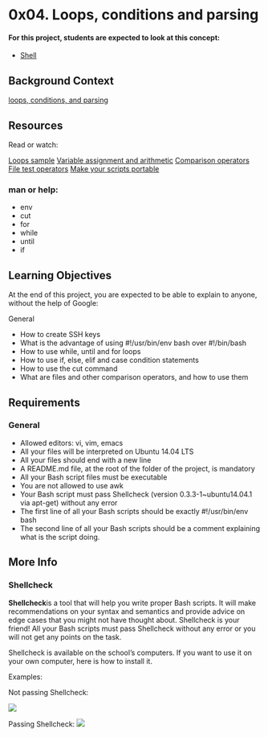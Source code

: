 # 0x04. Loops, conditions and parsing

<h4>For this project, students are expected to look at this concept:</h4>

- <a href="https://intranet.hbtn.io/concepts/9">Shell</a>

## Background Context
<a href="https://www.youtube.com/watch?v=BC2neyc5GcI&feature=youtu.be">loops, conditions, and parsing</a>

## Resources
Read or watch:

<a href="https://tldp.org/LDP/Bash-Beginners-Guide/html/sect_09_01.html">Loops sample</a>
<a href="https://tldp.org/LDP/abs/html/ops.html">Variable assignment and arithmetic</a>
<a href="https://tldp.org/LDP/abs/html/comparison-ops.html">Comparison operators</a>
<a href="https://tldp.org/LDP/abs/html/fto.html">File test operators</a>
<a href="https://www.cyberciti.biz/tips/finding-bash-perl-python-portably-using-env.html">Make your scripts portable</a>

### man or help:

- env
- cut
- for
- while
- until
- if

## Learning Objectives
At the end of this project, you are expected to be able to explain to anyone, without the help of Google:

General
- How to create SSH keys
- What is the advantage of using #!/usr/bin/env bash over #!/bin/bash
- How to use while, until and for loops
- How to use if, else, elif and case condition statements
- How to use the cut command
- What are files and other comparison operators, and how to use them

## Requirements

### General

- Allowed editors: vi, vim, emacs
- All your files will be interpreted on Ubuntu 14.04 LTS
- All your files should end with a new line
- A README.md file, at the root of the folder of the project, is mandatory
- All your Bash script files must be executable
- You are not allowed to use awk
- Your Bash script must pass Shellcheck (version 0.3.3-1~ubuntu14.04.1 via apt-get) without any error
- The first line of all your Bash scripts should be exactly #!/usr/bin/env bash
- The second line of all your Bash scripts should be a comment explaining what is the script doing.

## More Info

### Shellcheck

<a haref="https://github.com/koalaman/shellcheck"><strong>Shellcheck</strong></a>is a tool that will help you write proper Bash scripts. It will make recommendations on your syntax and semantics and provide advice on edge cases that you might not have thought about. Shellcheck is your friend! All your Bash scripts must pass Shellcheck without any error or you will not get any points on the task.

Shellcheck is available on the school’s computers. If you want to use it on your own computer, here is how to <a haref="https://github.com/koalaman/shellcheck#installing">install it</a>.

Examples:

Not passing Shellcheck:

<a href="https://github.com/koalaman/shellcheck/wiki/SC2034"><img src="https://s3.amazonaws.com/intranet-projects-files/holbertonschool-sysadmin_devops/251/Vxotqyj.png"></a>

Passing Shellcheck:
<a href="https://github.com/koalaman/shellcheck/wiki/SC2034"><img src="https://s3.amazonaws.com/intranet-projects-files/holbertonschool-sysadmin_devops/251/ubHWxDU.png"></a>